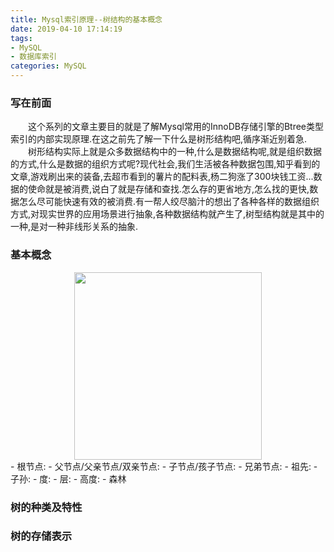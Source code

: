 ```yaml
---
title: Mysql索引原理--树结构的基本概念
date: 2019-04-10 17:14:19
tags: 
- MySQL 
- 数据库索引  
categories: MySQL 
---
```

### 写在前面
&emsp;&emsp;这个系列的文章主要目的就是了解Mysql常用的InnoDB存储引擎的Btree类型索引的内部实现原理.在这之前先了解一下什么是树形结构吧,循序渐近别着急.
&emsp;&emsp;树形结构实际上就是众多数据结构中的一种,什么是数据结构呢,就是组织数据的方式,什么是数据的组织方式呢?现代社会,我们生活被各种数据包围,知乎看到的文章,游戏刷出来的装备,去超市看到的薯片的配料表,杨二狗涨了300块钱工资...数据的使命就是被消费,说白了就是存储和查找.怎么存的更省地方,怎么找的更快,数据怎么尽可能快速有效的被消费.有一帮人绞尽脑汁的想出了各种各样的数据组织方式,对现实世界的应用场景进行抽象,各种数据结构就产生了,树型结构就是其中的一种,是对一种非线形关系的抽象.

### 基本概念
<div style='text-align:center'>
	<img width=300 src="Mysql索引原理--树结构的基本概念/simpletree.png" >
</div>
- 根节点:
- 父节点/父亲节点/双亲节点:
- 子节点/孩子节点:
- 兄弟节点:
- 祖先:
- 子孙:
- 度:
- 层:
- 高度:
- 森林

### 树的种类及特性


### 树的存储表示
<!--
{% codeblock [测试代码] [lang:java]  %}
	public class Test(){
		public static void main(String [] args){


	}


	}

	
{% endcodeblock %}
-->





<!-- <img width=200 src="Mysql索引原理--树结构的基本概念/1553657360617.jpg" >  -->

